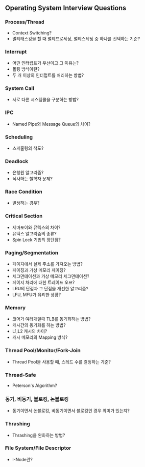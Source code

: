 ## Operating System Interview Questions

### Process/Thread
- Context Switching?
- 멀티태스킹을 할 때 멀티프로세싱, 멀티스레딩 중 하나를 선택하는 기준?

### Interrupt
- 어떤 인터럽트가 우선이고 그 이유는?
- 폴링 방식이란?
- 두 개 이상의 인터럽트를 처리하는 방법?

### System Call
- 서로 다른 시스템콜을 구분하는 방법?

### IPC
- Named Pipe와 Message Queue의 차이?

### Scheduling
- 스케줄링의 척도?

### Deadlock
- 은행원 알고리즘?
- 식사하는 철학자 문제?

### Race Condition
- 발생하는 경우?

### Critical Section
- 세마포어와 뮤텍스의 차이?
- 뮤텍스 알고리즘의 종류?
- Spin Lock 기법의 장단점?

### Paging/Segmentation
- 페이지에서 실제 주소를 가져오는 방법?
- 페이징과 가상 메모리 페이징?
- 세그먼테이션과 가상 메모리 세그먼테이션?
- 페이지 처리에 대한 트레이드 오프?
- LRU의 단점과 그 단점을 개선한 알고리즘?
- LFU, MFU가 유리한 상황?

### Memory
- 코어가 여러개일때 TLB를 동기화하는 방법?
- 캐시간의 동기화를 하는 방법?
- L1,L2 캐시의 차이?
- 캐시 메모리의 Mapping 방식?

### Thread Pool/Monitor/Fork-Join
- Thread Pool을 사용할 때, 스레드 수를 결정하는 기준?

### Thread-Safe
- Peterson's Algorithm?

### 동기, 비동기, 블로킹, 논블로킹
- 동기이면서 논블로킹, 비동기이면서 블로킹인 경우 의미가 있는지?

### Thrashing
- Thrashing을 완화하는 방법?

### File System/File Descriptor
- I-Node란?